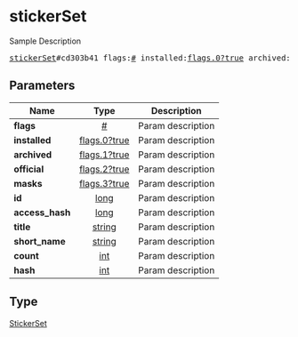 # stickerSet

Sample Description

<pre>
<a href="../constructor/stickerSet.md">stickerSet</a>#cd303b41 flags:<a href="../type/#.md">#</a> installed:<a href="../type/flags.0?true.md">flags.0?true</a> archived:<a href="../type/flags.1?true.md">flags.1?true</a> official:<a href="../type/flags.2?true.md">flags.2?true</a> masks:<a href="../type/flags.3?true.md">flags.3?true</a> id:<a href="../type/long.md">long</a> access_hash:<a href="../type/long.md">long</a> title:<a href="../type/string.md">string</a> short_name:<a href="../type/string.md">string</a> count:<a href="../type/int.md">int</a> hash:<a href="../type/int.md">int</a> = <a href="../type/StickerSet.md">StickerSet</a>;
</pre>

## Parameters

| Name | Type | Description |
|------|:----:|-------------|
| **flags** | [#](../type/#.md) | Param description |
| **installed** | [flags.0?true](../type/flags.0?true.md) | Param description |
| **archived** | [flags.1?true](../type/flags.1?true.md) | Param description |
| **official** | [flags.2?true](../type/flags.2?true.md) | Param description |
| **masks** | [flags.3?true](../type/flags.3?true.md) | Param description |
| **id** | [long](../type/long.md) | Param description |
| **access_hash** | [long](../type/long.md) | Param description |
| **title** | [string](../type/string.md) | Param description |
| **short_name** | [string](../type/string.md) | Param description |
| **count** | [int](../type/int.md) | Param description |
| **hash** | [int](../type/int.md) | Param description |

## Type

[StickerSet](../type/StickerSet.md)
